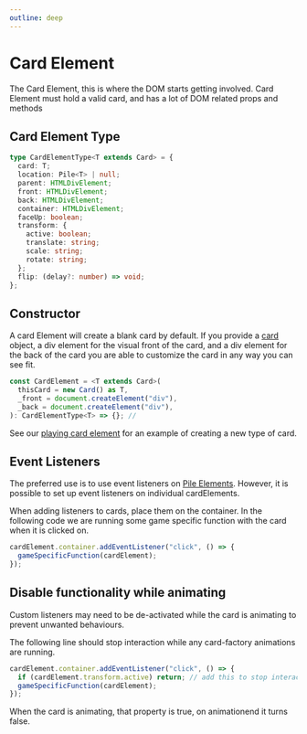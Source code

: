 ```yaml
---
outline: deep
---
```


# Card Element

The Card Element, this is where the DOM starts getting involved. Card Element must hold a valid card, and has a lot of DOM related props and methods

## Card Element Type

```typescript
type CardElementType<T extends Card> = {
  card: T;
  location: Pile<T> | null;
  parent: HTMLDivElement;
  front: HTMLDivElement;
  back: HTMLDivElement;
  container: HTMLDivElement;
  faceUp: boolean;
  transform: {
    active: boolean;
    translate: string;
    scale: string;
    rotate: string;
  };
  flip: (delay?: number) => void;
};
```

## Constructor

A card Element will create a blank card by default. If you provide a [card](/card) object, a div element for the visual front of the card, and a div element for the back of the card you are able to customize the card in any way you can see fit.

```typescript
const CardElement = <T extends Card>(
  thisCard = new Card() as T,
  _front = document.createElement("div"),
  _back = document.createElement("div"),
): CardElementType<T> => {}; //
```

See our [playing card element](/playingCardElement) for an example of creating a new type of card.

## Event Listeners

The preferred use is to use event listeners on [Pile Elements](pileElement). However, it is possible to set up event listeners on individual cardElements.

When adding listeners to cards, place them on the container. In the following code we are running some game specific function with the card when it is clicked on.

```typescript
cardElement.container.addEventListener("click", () => {
  gameSpecificFunction(cardElement);
});
```

## Disable functionality while animating

Custom listeners may need to be de-activated while the card is animating to prevent unwanted behaviours.

The following line should stop interaction while any card-factory animations are running.

```typescript
cardElement.container.addEventListener("click", () => {
  if (cardElement.transform.active) return; // add this to stop interactivity while animating
  gameSpecificFunction(cardElement);
});
```

When the card is animating, that property is true, on animationend it turns false.
